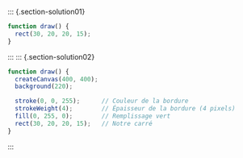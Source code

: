 ::: {.section-solution01}

```js
function draw() {
  rect(30, 20, 20, 15);
}
```
:::
::: {.section-solution02}

```js
function draw() {
  createCanvas(400, 400);
  background(220);

  stroke(0, 0, 255);      // Couleur de la bordure
  strokeWeight(4);        // Épaisseur de la bordure (4 pixels)
  fill(0, 255, 0);        // Remplissage vert
  rect(30, 20, 20, 15);   // Notre carré
}
```
:::